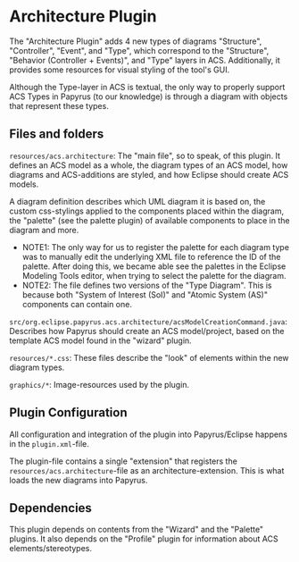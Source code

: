 # Architecture Plugin

The "Architecture Plugin" adds 4 new types of diagrams "Structure", "Controller", "Event", and "Type", which correspond to the "Structure", "Behavior (Controller + Events)", and "Type" layers in ACS. Additionally, it provides some resources for visual styling of the tool's GUI.

Although the Type-layer in ACS is textual, the only way to properly support ACS Types in Papyrus (to our knowledge) is through a diagram with objects that represent these types.


## Files and folders

`resources/acs.architecture`: The "main file", so to speak, of this plugin. It defines an ACS model as a whole, the diagram types of an ACS model, how diagrams and ACS-additions are styled, and how Eclipse should create ACS models.

A diagram definition describes which UML diagram it is based on, the custom css-stylings applied to the components placed within the diagram, the "palette" (see the palette plugin) of available components to place in the diagram and more. 

- NOTE1: The only way for us to register the palette for each diagram type was to manually edit the underlying XML file to reference the ID of the palette. After doing this, we became able see the palettes in the Eclipse Modeling Tools editor, when trying to select the palette for the diagram.
- NOTE2: The file defines two versions of the "Type Diagram". This is because both "System of Interest (SoI)" and "Atomic System (AS)" components can contain one.

`src/org.eclipse.papyrus.acs.architecture/acsModelCreationCommand.java`: Describes how Papyrus should create an ACS model/project, based on the template ACS model found in the "wizard" plugin.

`resources/*.css`: These files describe the "look" of elements within the new diagram types.

`graphics/*`: Image-resources used by the plugin.


## Plugin Configuration
All configuration and integration of the plugin into Papyrus/Eclipse happens in the `plugin.xml`-file. 

The plugin-file contains a single "extension" that registers the `resources/acs.architecture`-file as an architecture-extension. This is what loads the new diagrams into Papyrus.


## Dependencies
This plugin depends on contents from the "Wizard" and the "Palette" plugins. It also depends on the "Profile" plugin for information about ACS elements/stereotypes.
